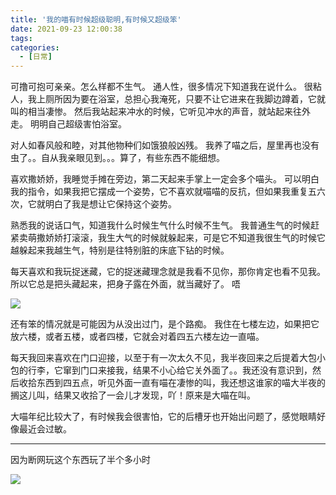 ```yaml
---
title: '我的喵有时候超级聪明,有时候又超级笨'
date: 2021-09-23 12:00:38
tags: 
categories:
  - [日常]
---
```


  <meta name="referrer" content="no-referrer">

可撸可抱可亲亲。怎么样都不生气。
通人性，很多情况下知道我在说什么。
很粘人，我上厕所因为要在浴室，总担心我淹死，只要不让它进来在我脚边蹲着，它就叫的相当凄惨。
然后我站起来冲水的时候，它听见冲水的声音，就站起来往外走。
明明自己超级害怕浴室。

对人如春风般和睦，对其他物种们如饿狼般凶残。
我养了喵之后，屋里再也没有虫了。。自从我亲眼见到。。。算了，有些东西不能细想。

喜欢撒娇娇，我睡觉手摊在旁边，第二天起来手掌上一定会多个喵头。
可以明白我的指令，如果我把它摆成一个姿势，它不喜欢就喵喵的反抗，但如果我重复五六次，它就明白了我是想让它保持这个姿势。

熟悉我的说话口气，知道我什么时候生气什么时候不生气。
我普通生气的时候赶紧卖萌撒娇娇打滚滚，我生大气的时候就躲起来，可是它不知道我很生气的时候它越躲起来我越生气，特别是往特别脏的床底下钻的时候。

每天喜欢和我玩捉迷藏，它的捉迷藏理念就是我看不见你，那你肯定也看不见我。
所以它总是把头藏起来，把身子露在外面，就当藏好了。
唔

![](https://upload-images.jianshu.io/upload_images/20892169-d11253cf93ec86ab.jpg?imageMogr2/auto-orient/strip%7CimageView2/2/w/1240)

还有笨的情况就是可能因为从没出过门，是个路痴。
我住在七楼左边，如果把它放六楼，或者五楼，或者四楼，它就会对着四五六楼左边一直喵。

每天我回来喜欢在门口迎接，以至于有一次太久不见，我半夜回来之后提着大包小包的行李，它窜到门口来接我，结果不小心给它关外面了。。我还没有意识到，然后收拾东西到四五点，听见外面一直有喵在凄惨的叫，我还想这谁家的喵大半夜的搁这儿叫，结果又收拾了一会儿才发现，吖！原来是大喵在叫。

大喵年纪比较大了，有时候我会很害怕，它的后槽牙也开始出问题了，感觉眼睛好像最近会过敏。
<hr>

因为断网玩这个东西玩了半个多小时

![](https://upload-images.jianshu.io/upload_images/20892169-cebbc0c132c41456.jpg?imageMogr2/auto-orient/strip%7CimageView2/2/w/1240)
